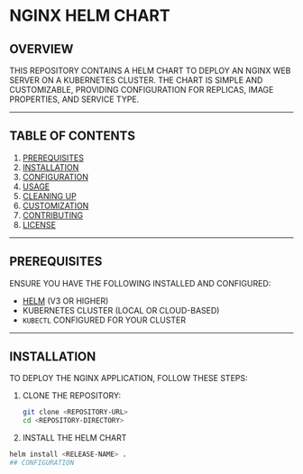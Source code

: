 # NGINX HELM CHART

## OVERVIEW
THIS REPOSITORY CONTAINS A HELM CHART TO DEPLOY AN NGINX WEB SERVER ON A KUBERNETES CLUSTER. THE CHART IS SIMPLE AND CUSTOMIZABLE, PROVIDING CONFIGURATION FOR REPLICAS, IMAGE PROPERTIES, AND SERVICE TYPE.

---

## TABLE OF CONTENTS
1. [PREREQUISITES](#prerequisites)
2. [INSTALLATION](#installation)
3. [CONFIGURATION](#configuration)
4. [USAGE](#usage)
5. [CLEANING UP](#cleaning-up)
6. [CUSTOMIZATION](#customization)
7. [CONTRIBUTING](#contributing)
8. [LICENSE](#license)

---

## PREREQUISITES
ENSURE YOU HAVE THE FOLLOWING INSTALLED AND CONFIGURED:

- [HELM](https://helm.sh/) (V3 OR HIGHER)
- KUBERNETES CLUSTER (LOCAL OR CLOUD-BASED)
- `KUBECTL` CONFIGURED FOR YOUR CLUSTER

---

## INSTALLATION
TO DEPLOY THE NGINX APPLICATION, FOLLOW THESE STEPS:

1. CLONE THE REPOSITORY:
   ```bash
   git clone <REPOSITORY-URL>
   cd <REPOSITORY-DIRECTORY>
2. INSTALL THE HELM CHART
  ```bash
  helm install <RELEASE-NAME> .
## CONFIGURATION
